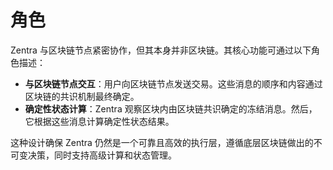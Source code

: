 # 角色

Zentra 与区块链节点紧密协作，但其本身并非区块链。其核心功能可通过以下角色描述：

* **与区块链节点交互**：用户向区块链节点发送交易。这些消息的顺序和内容通过区块链的共识机制最终确定。
* **确定性状态计算**：Zentra 观察区块内由区块链共识确定的冻结消息。然后，它根据这些消息计算确定性状态结果。

这种设计确保 Zentra 仍然是一个可靠且高效的执行层，遵循底层区块链做出的不可变决策，同时支持高级计算和状态管理。